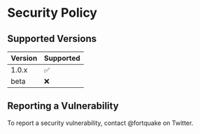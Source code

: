 # Security Policy

## Supported Versions

| Version | Supported          |
| ------- | ------------------ |
| 1.0.x   | :white_check_mark: |
| beta    | :x:                |

## Reporting a Vulnerability

To report a security vulnerability, contact @fortquake on Twitter.
